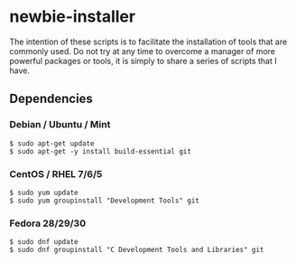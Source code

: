 # newbie-installer

The intention of these scripts is to facilitate the installation of tools that are commonly used. Do not try at any time to overcome a manager of more powerful packages or tools, it is simply to share a series of scripts that I have.

## Dependencies

### Debian / Ubuntu / Mint
```Shell
$ sudo apt-get update
$ sudo apt-get -y install build-essential git
```

### CentOS / RHEL 7/6/5
```Shell
$ sudo yum update
$ sudo yum groupinstall "Development Tools" git
```

### Fedora 28/29/30
```Shell
$ sudo dnf update
$ sudo dnf groupinstall "C Development Tools and Libraries" git
```
